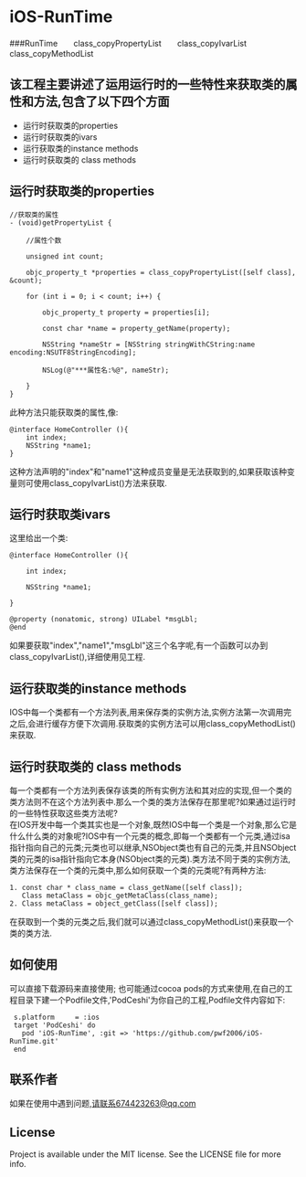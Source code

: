# iOS-RunTime
###RunTime　　class_copyPropertyList　　class_copyIvarList　　class_copyMethodList
## 该工程主要讲述了运用运行时的一些特性来获取类的属性和方法,包含了以下四个方面
*   运行时获取类的properties
*   运行时获取类的ivars
*   运行获取类的instance methods
*   运行时获取类的 class methods

## 运行时获取类的properties  
    //获取类的属性   
    - (void)getPropertyList {   

        //属性个数   
    
        unsigned int count;    
    
        objc_property_t *properties = class_copyPropertyList([self class], &count);   
    
        for (int i = 0; i < count; i++) {   
    
            objc_property_t property = properties[i];   
        
            const char *name = property_getName(property);   
        
            NSString *nameStr = [NSString stringWithCString:name encoding:NSUTF8StringEncoding];   
        
            NSLog(@"***属性名:%@", nameStr);   
        
        }     
    }

此种方法只能获取类的属性,像:   

    @interface HomeController (){   
        int index;   
        NSString *name1;   
    }   
  
这种方法声明的"index"和"name1"这种成员变量是无法获取到的,如果获取该种变量则可使用class_copyIvarList()方法来获取.
## 运行时获取类ivars
这里给出一个类:   

    @interface HomeController (){   
    
        int index;   
    
        NSString *name1;   
       
    }   
    
    @property (nonatomic, strong) UILabel *msgLbl;   
    @end   
    
如果要获取"index","name1","msgLbl"这三个名字呢,有一个函数可以办到class_copyIvarList(),详细使用见工程.
## 运行获取类的instance methods  
IOS中每一个类都有一个方法列表,用来保存类的实例方法,实例方法第一次调用完之后,会进行缓存方便下次调用.获取类的实例方法可以用class_copyMethodList()来获取.
## 运行时获取类的 class methods  
每一个类都有一个方法列表保存该类的所有实例方法和其对应的实现,但一个类的类方法则不在这个方法列表中.那么一个类的类方法保存在那里呢?如果通过运行时的一些特性获取这些类方法呢?  
在IOS开发中每一个类其实也是一个对象,既然IOS中每一个类是一个对象,那么它是什么什么类的对象呢?IOS中有一个元类的概念,即每一个类都有一个元类,通过isa指针指向自己的元类;元类也可以继承,NSObject类也有自己的元类,并且NSObject类的元类的isa指针指向它本身(NSObject类的元类).类方法不同于类的实例方法,类方法保存在一个类的元类中,那么如何获取一个类的元类呢?有两种方法:   

    1. const char * class_name = class_getName([self class]);  
       Class metaClass = objc_getMetaClass(class_name);
    2. Class metaClass = object_getClass([self class]);   
    
在获取到一个类的元类之后,我们就可以通过class_copyMethodList()来获取一个类的类方法. 
## 如何使用   
 可以直接下载源码来直接使用;
 也可能通过cocoa pods的方式来使用,在自己的工程目录下建一个Podfile文件,'PodCeshi'为你自己的工程,Podfile文件内容如下:   
 
     s.platform     = :ios   
     target 'PodCeshi' do   
       pod 'iOS-RunTime', :git => 'https://github.com/pwf2006/iOS-RunTime.git'   
     end   


## 联系作者   
 如果在使用中遇到问题,请联系674423263@qq.com  
## License

Project is available under the MIT license. See the LICENSE file for more info.


